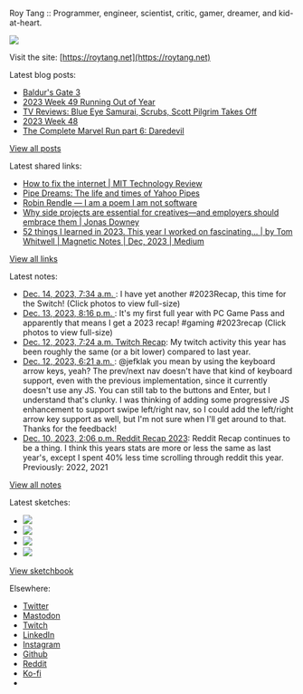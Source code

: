 Roy Tang :: Programmer, engineer, scientist, critic, gamer, dreamer, and kid-at-heart.

![](https://roytang.net/static/img/profile.jpg)

Visit the site: [https://roytang.net](https://roytang.net)

Latest blog posts:

- [Baldur&#x27;s Gate 3](https://roytang.net/2023/12/bg3/)
- [2023 Week 49 Running Out of Year](https://roytang.net/2023/12/2023-week-49/)
- [TV Reviews: Blue Eye Samurai, Scrubs, Scott Pilgrim Takes Off](https://roytang.net/2023/12/tv-bes-scrubs-pilgrim/)
- [2023 Week 48](https://roytang.net/2023/12/2023-week-48/)
- [The Complete Marvel Run part 6: Daredevil](https://roytang.net/2023/11/cmr-daredevil/)

[View all posts](https://roytang.net/blog)

Latest shared links:

- [How to fix the internet | MIT Technology Review](https://roytang.net/2023/12/5a75eb5ad83aa681eba64e75fea626c1/)
- [Pipe Dreams: The life and times of Yahoo Pipes](https://roytang.net/2023/12/7635cc49175ab6bf2eb3a625d8bbe428/)
- [Robin Rendle — I am a poem I am not software](https://roytang.net/2023/12/0ee0e764447c972cfc5562218916ccbd/)
- [Why side projects are essential for creatives—and employers should embrace them | Jonas Downey](https://roytang.net/2023/12/548043306602c8729dc7a0574c7f3820/)
- [52 things I learned in 2023. This year I worked on fascinating… | by Tom Whitwell | Magnetic Notes | Dec, 2023 | Medium](https://roytang.net/2023/12/3d615cf1ec7069efe2846739edb3bd4a/)

[View all links](https://roytang.net/links)

Latest notes:

- [Dec. 14, 2023, 7:34 a.m. ](https://roytang.net/2023/12/111575726367894281/): I have yet another #2023Recap, this time for the Switch! (Click photos to view full-size)
- [Dec. 13, 2023, 8:16 p.m. ](https://roytang.net/2023/12/111573059124863178/): It&#x27;s my first full year with PC Game Pass and apparently that means I get a 2023 recap! #gaming #2023recap (Click photos to view full-size)
- [Dec. 12, 2023, 7:24 a.m. Twitch Recap](https://roytang.net/2023/12/twitch-recap/): My twitch activity this year has been roughly the same (or a bit lower) compared to last year.
- [Dec. 12, 2023, 6:21 a.m. ](https://roytang.net/2023/12/111564113332035538/): @jefklak you mean by using the keyboard arrow keys, yeah? The prev/next nav doesn&#x27;t have that kind of keyboard support, even with the previous implementation, since it currently doesn&#x27;t use any JS. You can still tab to the buttons and Enter, but I understand that&#x27;s clunky. I was thinking of adding some progressive JS enhancement to support swipe left/right nav, so I could add the left/right arrow key support as well, but I&#x27;m not sure when I&#x27;ll get around to that. Thanks for the feedback!
- [Dec. 10, 2023, 2:06 p.m. Reddit Recap 2023](https://roytang.net/2023/12/reddit-recap/): Reddit Recap continues to be a thing. I think this years stats are more or less the same as last year&#x27;s, except I spent 40% less time scrolling through reddit this year. Previously: 2022, 2021

[View all notes](https://roytang.net/notes)

Latest sketches:


- ![](https://roytang.net/media/cache/c3/52/c3524701d7d18fa2b6b280d4437c7ba1.jpg)
- ![](https://roytang.net/media/cache/b8/6e/b86e3f7c5db451a5bf40260cdf52e2c0.jpg)
- ![](https://roytang.net/media/cache/09/11/09119bc377da2a1bf7e9d18251a6b7a6.jpg)
- ![](https://roytang.net/media/cache/3c/7d/3c7d410c1cd355b7897272dd51e3b61a.jpg)

[View sketchbook](https://roytang.net/albums/sketchbook)


Elsewhere:

- [Twitter](https://twitter.com/roytang)
- [Mastodon](https://indieweb.social/@roytang)
- [Twitch](https://twitch.tv/twitchyroy)
- [LinkedIn](https://www.linkedin.com/in/roytang)
- [Instagram](https://instagram.com/roytang0400)
- [Github](https://github.com/roytang)
- [Reddit](https://reddit.com/u/hungryroy)
- [Ko-fi](https://ko-fi.com/roytang)
- [](mailto:hello@roytang.net)